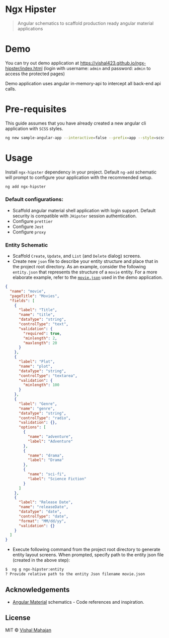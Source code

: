 # Ngx Hipster

> Angular schematics to scaffold production ready angular material applications

# Demo

You can try out demo application at https://vishal423.github.io/ngx-hipster/index.html (login with username: `admin` and password: `admin` to access the protected pages)

Demo application uses angular in-memory-api to intercept all back-end api calls.

# Pre-requisites

This guide assumes that you have already created a new angular cli application with `SCSS` styles.

```bash
ng new sample-angular-app --interactive=false --prefix=app --style=scss --routing=true
```

# Usage

Install `ngx-hipster` dependency in your project. Default `ng-add` schematic will prompt to configure your application with the recommended setup.

```bash
ng add ngx-hipster
```

### Default configurations:

- Scaffold angular material shell application with login support. Default security is compatible with `JHipster` session authentication.
- Configure `prettier`
- Configure `Jest`
- Configure `proxy`

### Entity Schematic

- Scaffold `Create`, `Update`, and `List` (and `Delete` dialog) screens.
- Create new `json` file to describe your entity structure and place that in the project root directory. As an example, consider the following `entity.json` that represents the structure of a `movie` entity. For a more elaborate example, refer to the [`movie.json`](https://github.com/vishal423/ngx-hipster/blob/master/ngx-hipster-sample/movie.json) used in the demo application.

```json
{
  "name": "movie",
  "pageTitle": "Movies",
  "fields": [
    {
      "label": "Title",
      "name": "title",
      "dataType": "string",
      "controlType": "text",
      "validation": {
        "required": true,
        "minlength": 2,
        "maxlength": 20
      }
    },
    {
      "label": "Plot",
      "name": "plot",
      "dataType": "string",
      "controlType": "textarea",
      "validation": {
        "minlength": 100
      }
    },
    {
      "label": "Genre",
      "name": "genre",
      "dataType": "string",
      "controlType": "radio",
      "validation": {},
      "options": [
        {
          "name": "adventure",
          "label": "Adventure"
        },
        {
          "name": "drama",
          "label": "Drama"
        },
        {
          "name": "sci-fi",
          "label": "Science Fiction"
        }
      ]
    },
    {
      "label": "Release Date",
      "name": "releaseDate",
      "dataType": "date",
      "controlType": "date",
      "format": "MM/dd/yy",
      "validation": {}
    }
  ]
}
```

- Execute following command from the project root directory to generate entity layout screens. When prompted, specify path to the entity json file (created in the above step):

```bash
$  ng g ngx-hipster:entity
? Provide relative path to the entity Json filename movie.json
```

## Acknowledgements

- [Angular Material](https://github.com/angular/components) schematics - Code references and inspiration.

## License

MIT © [Vishal Mahajan](https://twitter.com/vishal423)
